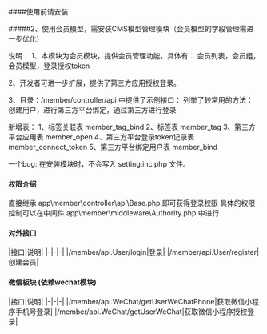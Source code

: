####使用前请安装

#####2、使用会员模型，需安装CMS模型管理模块（会员模型的字段管理需进一步优化）


说明：
1、本模块为会员模块，提供会员管理功能，具体有：
   会员列表，会员组，会员模型，登录授权token

2、开发者可进一步扩展，提供了第三方应用授权登录。

3、目录：/member/controller/api 中提供了示例接口：
    列举了较常用的方法：创建用户，进行第三方平台绑定，通过第三方进行登录

新增表：
1、标签关联表 member_tag_bind
2、标签表  member_tag
3、第三方平台应用表 member_open
4、第三方平台登录token记录表 member_connect_token
5、第三方平台绑定用户表  member_bind

一个bug:
在安装模块时，不会写入 setting.inc.php 文件。

#### 权限介绍

直接继承 app\member\controller\api\Base.php 即可获得登录权限
具体的权限控制可以在中间件 app\member\middleware\Authority.php 中进行

#### 对外接口

|接口|说明|
|-|-|-|
|/member/api.User/login|登录|
|/member/api.User/register|创建会员|

#### 微信板块 (依赖wechat模块)

|接口|说明|
|-|-|-|
|/member/api.WeChat/getUserWeChatPhone|获取微信小程序手机号登录|
|/member/api.WeChat/getUserWeChat|获取微信小程序授权登录|



